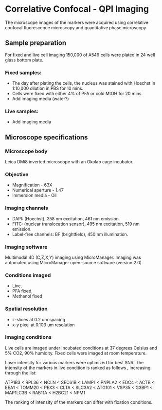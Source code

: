 
# Correlative Confocal - QPI Imaging

The microscope images of the markers were acquired using correlative confocal fluorescence microscopy and quantitative phase microscopy.

## Sample preparation
For fixed and live cell imaging 150,000 of A549 cells were plated in 24 well glass bottom plate.

### Fixed samples:
* The day after plating the cells, the nucleus was stained with Hoechst in 1:10,000 dilution in PBS for 10 mins.
* Cells were fixed with either 4% of PFA or cold MtOH for 20 mins.
* Add imaging media (water?)

### Live samples:
* Add imaging media

## Microscope specifications

### Microscope body
Leica DMi8 inverted microscope with an Okolab cage incubator.

### Objective
* Magnification - 63X
* Numerical aperture - 1.47
* Immersion media - Oil

### Imaging channels
* DAPI: (Hoechst), 358 nm excitation, 461 nm emission.
* FITC: (nuclear translocation sensor), 495 nm excitation, 519 nm emission.
* Label-free channels: BF (brightfield), 450 nm illumination.

### Imaging software
Multimodal 4D (C,Z,X,Y) imaging using MicroManager.
Imaging was automated using MicroManager open-source software (version 2.0).

### Conditions imaged
* Live, 
* PFA fixed, 
* Methanol fixed

### Spatial resolution
* z-slices at 0.2 um spacing
* x-y pixel at 0.103 um resolution

### Imaging conditions
Live cells are imaged under incubated conditions at 37 degrees Celsius and 5% CO2, 90% humidity. Fixed cells were imaged at room temperature.

Laser intensity for various markers were optimized for best SNR. The intensity of the markers in live condition is ranked as follows , increasing through the list:

ATP1B3 < RPL36 < NCLN < SEC61B < LAMP1 < PNPLA2 < EDC4 < ACTB < EEA1 < TOMM20 < PEX3 < CLTA < SLC3A2 < ATG101 < VSP35 < G3BP1 < MAP1LC3B < RAB11A < H2BC21 < NPM1

The ranking of intensity of the markers can differ with fixation conditions.
